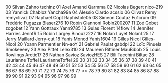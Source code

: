 00 Silvan Zahno tschinz
01 Axel Amand Qarmma
02 Nicolas Begert nico-219
03 Yannick Chabloz Yancha99a
04 Alessio Ciardo acssio
06 Clivaz Remy remyclivaz
07 Raphael Copt Raphistole05
08 Simeon Coutaz Fu1crum
09 Frédéric Fugazza Blaser276
10 Robin Giannoni Robin200207
11 Zoé Gobet zogobet
12 Yann Gottraux Yann9785
13 Gulas Florent 14flow
14 Jennifer Harries JennfR
15 Robin Largey Binouzz227
16 Nolan Luyet NolanL25
17 Jerry Maillard Jerry-cut
18 Yanis Monod Yanis1604
19 Gilles Nicol Gilles-Nicol
20 Yoann Parmentier Nn-aoY
21 Gabriel Paulat gabdpl
22 Loïc Pinuela Smokeeeey
23 Alex Pittet Lelex310
24 Maureen Rittiner MauBibob
25 Louis Rowlings Arctic17
26 Nathan Savioz SaviozHES
27 Bili Tacchini Biltac
28 Laurianne Toffel LaurianneToffel
29 <students-firstname> <students-lastname> <github-username>
30 <students-firstname> <students-lastname> <github-username>
31 <students-firstname> <students-lastname> <github-username>
32 <students-firstname> <students-lastname> <github-username>
33 <students-firstname> <students-lastname> <github-username>
34 <students-firstname> <students-lastname> <github-username>
35 <students-firstname> <students-lastname> <github-username>
36 <students-firstname> <students-lastname> <github-username>
37 <students-firstname> <students-lastname> <github-username>
38 <students-firstname> <students-lastname> <github-username>
39 <students-firstname> <students-lastname> <github-username>
40 <students-firstname> <students-lastname> <github-username>
41 <students-firstname> <students-lastname> <github-username>
42 <students-firstname> <students-lastname> <github-username>
43 <students-firstname> <students-lastname> <github-username>
44 <students-firstname> <students-lastname> <github-username>
45 <students-firstname> <students-lastname> <github-username>
46 <students-firstname> <students-lastname> <github-username>
47 <students-firstname> <students-lastname> <github-username>
48 <students-firstname> <students-lastname> <github-username>
49 <students-firstname> <students-lastname> <github-username>
50 <students-firstname> <students-lastname> <github-username>
51 <students-firstname> <students-lastname> <github-username>
52 <students-firstname> <students-lastname> <github-username>
53 <students-firstname> <students-lastname> <github-username>
54 <students-firstname> <students-lastname> <github-username>
55 <students-firstname> <students-lastname> <github-username>
56 <students-firstname> <students-lastname> <github-username>
57 <students-firstname> <students-lastname> <github-username>
58 <students-firstname> <students-lastname> <github-username>
59 <students-firstname> <students-lastname> <github-username>
60 <students-firstname> <students-lastname> <github-username>
61 <students-firstname> <students-lastname> <github-username>
62 <students-firstname> <students-lastname> <github-username>
63 <students-firstname> <students-lastname> <github-username>
64 <students-firstname> <students-lastname> <github-username>
65 <students-firstname> <students-lastname> <github-username>
66 <students-firstname> <students-lastname> <github-username>
67 <students-firstname> <students-lastname> <github-username>
68 <students-firstname> <students-lastname> <github-username>
69 <students-firstname> <students-lastname> <github-username>
70 <students-firstname> <students-lastname> <github-username>
71 <students-firstname> <students-lastname> <github-username>
72 <students-firstname> <students-lastname> <github-username>
73 <students-firstname> <students-lastname> <github-username>
74 <students-firstname> <students-lastname> <github-username>
75 <students-firstname> <students-lastname> <github-username>
76 <students-firstname> <students-lastname> <github-username>
77 <> <students-lastname> <github-username>
78 <students-firstname> <students-lastname> <github-username>
79 <students-firstname> <students-lastname> <github-username>
80 <students-firstname> <students-lastname> <github-username>
81 <students-firstname> <students-lastname> <github-username>
82 <students-firstname> <students-lastname> <github-username>
83 <students-firstname> <students-lastname> <github-username>
84 <students-firstname> <students-lastname> <github-username>
85 <students-firstname> <students-lastname> <github-username>
86 <students-firstname> <students-lastname> <github-username>
87 <students-firstname> <students-lastname> <github-username>
88 <students-firstname> <students-lastname> <github-username>
89 <students-firstname> <students-lastname> <github-username>
90 <students-firstname> <students-lastname> <github-username>
91 <students-firstname> <students-lastname> <github-username>
92 <students-firstname> <students-lastname> <github-username>
93 <students-firstname> <students-lastname> <github-username>
94 <students-firstname> <students-lastname> <github-username>
95 <students-firstname> <students-lastname> <github-username>
96 <students-firstname> <students-lastname> <github-username>
97 <students-firstname> <students-lastname> <github-username>
98 <students-firstname> <students-lastname> <github-username>
99 <students-firstname> <students-lastname> <github-username>
